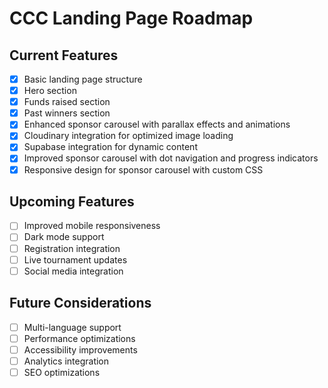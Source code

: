 # CCC Landing Page Roadmap

## Current Features
- [x] Basic landing page structure
- [x] Hero section
- [x] Funds raised section
- [x] Past winners section
- [x] Enhanced sponsor carousel with parallax effects and animations
- [x] Cloudinary integration for optimized image loading
- [x] Supabase integration for dynamic content
- [x] Improved sponsor carousel with dot navigation and progress indicators
- [x] Responsive design for sponsor carousel with custom CSS

## Upcoming Features
- [ ] Improved mobile responsiveness
- [ ] Dark mode support
- [ ] Registration integration
- [ ] Live tournament updates
- [ ] Social media integration

## Future Considerations
- [ ] Multi-language support
- [ ] Performance optimizations
- [ ] Accessibility improvements
- [ ] Analytics integration
- [ ] SEO optimizations
